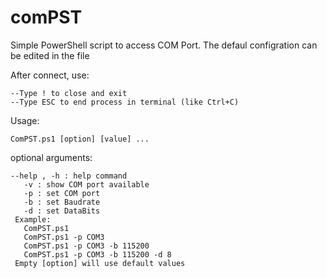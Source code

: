 # comPST
Simple PowerShell script to access COM Port.
The defaul configration can be edited in the file

After connect, use:

	--Type ! to close and exit
	--Type ESC to end process in terminal (like Ctrl+C)

Usage: 

	ComPST.ps1 [option] [value] ...
	
optional arguments:
  
    --help , -h : help command
	   -v : show COM port available
	   -p : set COM port
	   -b : set Baudrate
	   -d : set DataBits
	 Example:
	   ComPST.ps1
	   ComPST.ps1 -p COM3
	   ComPST.ps1 -p COM3 -b 115200
	   ComPST.ps1 -p COM3 -b 115200 -d 8
	 Empty [option] will use default values

